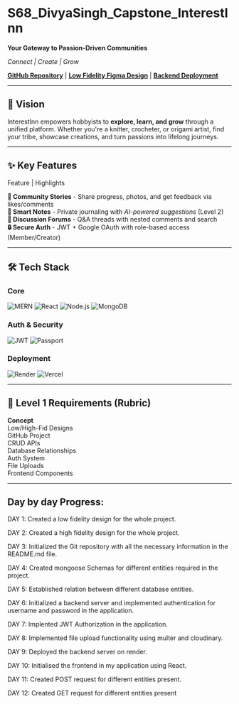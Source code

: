 # S68_DivyaSingh_Capstone_InterestInn

**Your Gateway to Passion-Driven Communities**  

*Connect | Create | Grow*

**[GitHub Repository](https://github.com/kalviumcommunity/S68_DivyaSingh_Capstone_InterestInn)** |
**[Low Fidelity Figma Design](https://www.figma.com/design/0UQNOXfDOP8AQkMKsQAxeu/Low-Fidelity-Design?node-id=0-1&t=sWzrKxhw3Ha4wcQJ-1)** |
**[Backend Deployment](https://s68-divyasingh-capstone-interestinn.onrender.com)**

---

## 🎯 Vision 
InterestInn empowers hobbyists to **explore, learn, and grow** through a unified platform. Whether you're a knitter, crocheter, or origami artist, find your tribe, showcase creations, and turn passions into lifelong journeys.

---

## ✨ Key Features
 Feature                    | Highlights                                                    

 **📖 Community Stories** - Share progress, photos, and get feedback via likes/comments              
 **📝 Smart Notes**       - Private journaling with *AI-powered suggestions* (Level 2)               
 **💬 Discussion Forums** - Q&A threads with nested comments and search                              
 **🔒 Secure Auth**       - JWT + Google OAuth with role-based access (Member/Creator)               

---

## 🛠️ Tech Stack
### **Core**
![MERN](https://img.shields.io/badge/MERN-FullStack-47A248?logo=mongodb&logoColor=white)
![React](https://img.shields.io/badge/React-18.2-61DAFB?logo=react)
![Node.js](https://img.shields.io/badge/Node.js-20.x-339933?logo=nodedotjs)
![MongoDB](https://img.shields.io/badge/MongoDB-7.0-47A248?logo=mongodb)

### **Auth & Security**
![JWT](https://img.shields.io/badge/JWT-Auth-000000?logo=jsonwebtokens)
![Passport](https://img.shields.io/badge/Passport-Google_OAuth-4285F4?logo=google)

### **Deployment**
![Render](https://img.shields.io/badge/Render-Backend-46E3B7?logo=render)
![Vercel](https://img.shields.io/badge/Vercel-Frontend-000000?logo=vercel)

---

## 📌 Level 1 Requirements (Rubric)
**Concept**    
Low/High-Fid Designs    
GitHub Project     
CRUD APIs               
Database Relationships  
Auth System             
File Uploads          
Frontend Components  

---

## Day by day Progress:

DAY 1: Created a low fidelity design for the whole project.

DAY 2: Created a high fidelity design for the whole project.

DAY 3: Initialized the Git repository with all the necessary information in the README.md file.

DAY 4: Created mongoose Schemas for different entities required in the project.

DAY 5: Established relation between different database entities.

DAY 6: Initialized a backend server and implemented authentication for username and password in the application.

DAY 7: Implented JWT Authorization in the application.

DAY 8: Implemented file upload functionality using multer and cloudinary.

DAY 9: Deployed the backend server on render.

DAY 10: Initialised the frontend in my application using React.

DAY 11: Created POST request for different entities present.

DAY 12: Created GET request for different entities present
